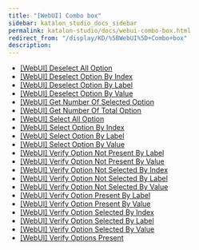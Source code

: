```yaml
---
title: "[WebUI] Combo box" 
sidebar: katalon_studio_docs_sidebar
permalink: katalon-studio/docs/webui-combo-box.html 
redirect_from: "/display/KD/%5BWebUI%5D+Combo+box" 
description: 
---
```

*   [\[WebUI\] Deselect All Option](/display/KD/%5BWebUI%5D+Deselect+All+Option)
*   [\[WebUI\] Deselect Option By Index](/display/KD/%5BWebUI%5D+Deselect+Option+By+Index)
*   [\[WebUI\] Deselect Option By Label](/display/KD/%5BWebUI%5D+Deselect+Option+By+Label)
*   [\[WebUI\] Deselect Option By Value](/display/KD/%5BWebUI%5D+Deselect+Option+By+Value)
*   [\[WebUI\] Get Number Of Selected Option](/display/KD/%5BWebUI%5D+Get+Number+Of+Selected+Option)
*   [\[WebUI\] Get Number Of Total Option](/display/KD/%5BWebUI%5D+Get+Number+Of+Total+Option)
*   [\[WebUI\] Select All Option](/display/KD/%5BWebUI%5D+Select+All+Option)
*   [\[WebUI\] Select Option By Index](/display/KD/%5BWebUI%5D+Select+Option+By+Index)
*   [\[WebUI\] Select Option By Label](/display/KD/%5BWebUI%5D+Select+Option+By+Label)
*   [\[WebUI\] Select Option By Value](/display/KD/%5BWebUI%5D+Select+Option+By+Value)
*   [\[WebUI\] Verify Option Not Present By Label](/display/KD/%5BWebUI%5D+Verify+Option+Not+Present+By+Label)
*   [\[WebUI\] Verify Option Not Present By Value](/display/KD/%5BWebUI%5D+Verify+Option+Not+Present+By+Value)
*   [\[WebUI\] Verify Option Not Selected By Index](/display/KD/%5BWebUI%5D+Verify+Option+Not+Selected+By+Index)
*   [\[WebUI\] Verify Option Not Selected By Label](/display/KD/%5BWebUI%5D+Verify+Option+Not+Selected+By+Label)
*   [\[WebUI\] Verify Option Not Selected By Value](/display/KD/%5BWebUI%5D+Verify+Option+Not+Selected+By+Value)
*   [\[WebUI\] Verify Option Present By Label](/display/KD/%5BWebUI%5D+Verify+Option+Present+By+Label)
*   [\[WebUI\] Verify Option Present By Value](/display/KD/%5BWebUI%5D+Verify+Option+Present+By+Value)
*   [\[WebUI\] Verify Option Selected By Index](/display/KD/%5BWebUI%5D+Verify+Option+Selected+By+Index)
*   [\[WebUI\] Verify Option Selected By Label](/display/KD/%5BWebUI%5D+Verify+Option+Selected+By+Label)
*   [\[WebUI\] Verify Option Selected By Value](/display/KD/%5BWebUI%5D+Verify+Option+Selected+By+Value)
*   [\[WebUI\] Verify Options Present](/display/KD/%5BWebUI%5D+Verify+Options+Present)